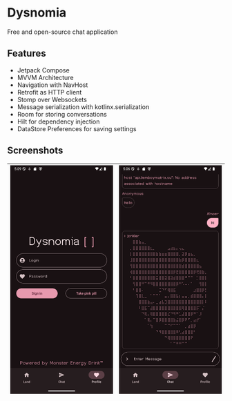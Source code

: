 # Dysnomia

Free and open-source chat application

## Features
* Jetpack Compose
* MVVM Architecture
* Navigation with NavHost
* Retrofit as HTTP client
* Stomp over Websockets
* Message serialization with kotlinx.serialization
* Room for storing conversations
* Hilt for dependency injection
* DataStore Preferences for saving settings

## Screenshots

| <img src="assets/screenshot1.png"> | <img src="assets/screenshot2.png"> |
|------------------------------------|------------------------------------|
